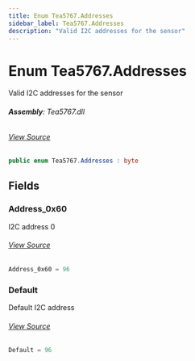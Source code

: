 ```yaml
---
title: Enum Tea5767.Addresses
sidebar_label: Tea5767.Addresses
description: "Valid I2C addresses for the sensor"
---
```

# Enum Tea5767.Addresses
Valid I2C addresses for the sensor

###### **Assembly**: Tea5767.dll
###### [View Source](https://github.com/WildernessLabs/Meadow.Foundation.git/blob/develop/Source/Meadow.Foundation.Peripherals/Audio.Radio.Tea5767/Driver/Tea5767.Enums.cs#L8)
```csharp title="Declaration"
public enum Tea5767.Addresses : byte
```
## Fields
### Address_0x60
I2C address 0
###### [View Source](https://github.com/WildernessLabs/Meadow.Foundation.git/blob/develop/Source/Meadow.Foundation.Peripherals/Audio.Radio.Tea5767/Driver/Tea5767.Enums.cs#L13)
```csharp title="Declaration"
Address_0x60 = 96
```
### Default
Default I2C address
###### [View Source](https://github.com/WildernessLabs/Meadow.Foundation.git/blob/develop/Source/Meadow.Foundation.Peripherals/Audio.Radio.Tea5767/Driver/Tea5767.Enums.cs#L17)
```csharp title="Declaration"
Default = 96
```
